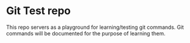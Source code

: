 # Git Test repo

This repo servers as a playground for learning/testing git commands.
Git commands will be documented for the purpose of learning them.